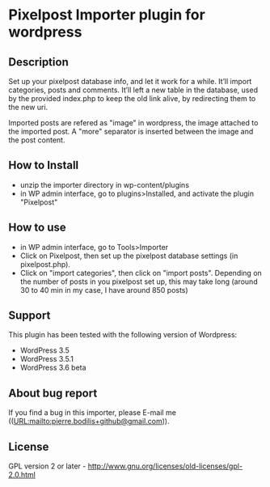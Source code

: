 Pixelpost Importer plugin for wordpress
================================

Description
-----------

Set up your pixelpost database info, and let it work for a while. It’ll import categories, posts and comments. It’ll left a new table in the database, used by the provided index.php to keep the old link alive, by redirecting them to the new uri.

Imported posts are refered as "image" in wordpress, the image attached to the imported post. A "more" separator is inserted between the image and the post content.

How to Install
--------------

 * unzip the importer directory in wp-content/plugins
 * in WP admin interface, go to plugins>Installed, and activate the plugin "Pixelpost"

How to use
----------

 * in WP admin interface, go to Tools>Importer
 * Click on Pixelpost, then set up the pixelpost database settings (in pixelpost.php).
 * Click on "import categories", then click on "import posts". Depending on the number of posts in you pixelpost set up, this may take long (around 30 to 40 min in my case, I have around 850 posts)

Support
-------
This plugin has been tested with the following version of Wordpress:
 * WordPress 3.5
 * WordPress 3.5.1
 * WordPress 3.6 beta

About bug report
----------------

If you find a bug in this importer, please E-mail me ((<URL:mailto:pierre.bodilis+github@gmail.com>)).

License
-------
GPL version 2 or later - http://www.gnu.org/licenses/old-licenses/gpl-2.0.html

